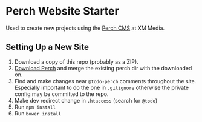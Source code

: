 # Perch Website Starter

Used to create new projects using the [Perch CMS](https://grabaperch.com/) at XM Media.

## Setting Up a New Site

1. Download a copy of this repo (probably as a ZIP).
2. [Download Perch](https://grabaperch.com/account) and merge the existing perch dir with the downloaded on.
3. Find and make changes near `@todo-perch` comments throughout the site. Especially important to do the one in `.gitignore` otherwise the private config may be committed to the repo.
4. Make dev redirect change in `.htaccess` (search for `@todo`)
5. Run `npm install`
6. Run `bower install`